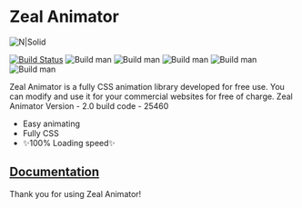 # Zeal Animator

![N|Solid](https://thirashapraween.github.io/Zeal-Animator/zealnewtrans.png)

[![Build Status](https://travis-ci.org/joemccann/dillinger.svg?branch=master)](https://travis-ci.org/joemccann/dillinger) ![Build man](https://img.shields.io/badge/Size-20%20KB-blue) ![Build man](https://img.shields.io/amo/stars/dustman) ![Build man](https://img.shields.io/github/last-commit/ThirashaPraween/Zeal-Animator) ![Build man](https://img.shields.io/badge/Version-2.0-orange) ![Build man](https://img.shields.io/badge/Developer-ThirashaPW-blueviolet)

Zeal Animator is a fully CSS animation library developed for free use. You can modify and use it for your commercial websites for free of charge.
Zeal Animator Version - 2.0 build code - 25460

- Easy animating
- Fully CSS
- ✨100% Loading speed✨

## [Documentation](https://thirashapraween.github.io/Zeal-Animator/)

Thank you for using Zeal Animator!